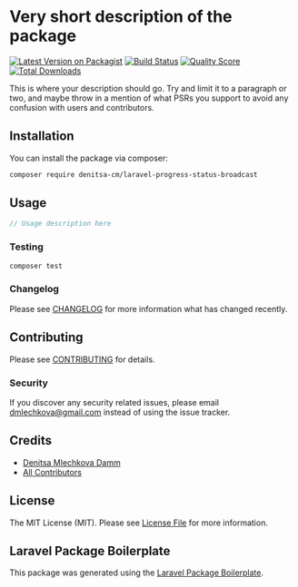 # Very short description of the package

[![Latest Version on Packagist](https://img.shields.io/packagist/v/denitsa-md/laravel-progress-status-broadcast.svg?style=flat-square)](https://packagist.org/packages/denitsa-md/laravel-progress-status-broadcast)
[![Build Status](https://img.shields.io/travis/denitsa-md/laravel-progress-status-broadcast/master.svg?style=flat-square)](https://travis-ci.org/denitsa-md/laravel-progress-status-broadcast)
[![Quality Score](https://img.shields.io/scrutinizer/g/denitsa-md/laravel-progress-status-broadcast.svg?style=flat-square)](https://scrutinizer-ci.com/g/denitsa-md/laravel-progress-status-broadcast)
[![Total Downloads](https://img.shields.io/packagist/dt/denitsa-md/laravel-progress-status-broadcast.svg?style=flat-square)](https://packagist.org/packages/denitsa-md/laravel-progress-status-broadcast)

This is where your description should go. Try and limit it to a paragraph or two, and maybe throw in a mention of what PSRs you support to avoid any confusion with users and contributors.

## Installation

You can install the package via composer:

```bash
composer require denitsa-cm/laravel-progress-status-broadcast
```

## Usage

``` php
// Usage description here
```

### Testing

``` bash
composer test
```

### Changelog

Please see [CHANGELOG](CHANGELOG.md) for more information what has changed recently.

## Contributing

Please see [CONTRIBUTING](CONTRIBUTING.md) for details.

### Security

If you discover any security related issues, please email dmlechkova@gmail.com instead of using the issue tracker.

## Credits

- [Denitsa Mlechkova Damm](https://github.com/denitsa-cm)
- [All Contributors](../../contributors)

## License

The MIT License (MIT). Please see [License File](LICENSE.md) for more information.

## Laravel Package Boilerplate

This package was generated using the [Laravel Package Boilerplate](https://laravelpackageboilerplate.com).
